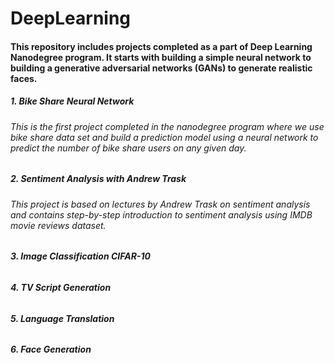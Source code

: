 # DeepLearning

#### This repository includes projects completed as a part of Deep Learning Nanodegree program. It starts with building a simple neural network to building a generative adversarial networks (GANs) to generate realistic faces.   

##### 1. Bike Share Neural Network 
###### This is the first project completed in the nanodegree program where we use bike share data set and build a prediction model using a neural network to predict the number of bike share users on any given day. 

##### 2. Sentiment Analysis with Andrew Trask 
###### This project is based on lectures by Andrew Trask on sentiment analysis and contains step-by-step introduction to sentiment analysis using IMDB movie reviews dataset. 

##### 3. Image Classification CIFAR-10
######

##### 4. TV Script Generation
######

##### 5. Language Translation
######

##### 6. Face Generation
######


